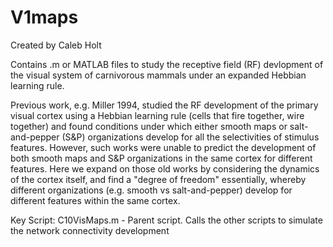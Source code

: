 # V1maps
Created by Caleb Holt

Contains .m or MATLAB files to study the receptive field (RF) devlopment of the visual system of carnivorous mammals under an expanded Hebbian learning rule.

Previous work, e.g. Miller 1994, studied the RF development of the primary visual cortex using a Hebbian learning rule (cells that fire together, wire together)
and found conditions under which either smooth maps or salt-and-pepper (S&P) organizations develop for all the selectivities of stimulus features. 
However, such works were unable to predict the development of both smooth maps and S&P organizations in the same cortex for different features. 
Here we expand on those old works by considering the dynamics of the cortex itself, and find a "degree of freedom" essentially, whereby different organizations 
(e.g. smooth vs salt-and-pepper) develop for different features within the same cortex.

Key Script:
C10VisMaps.m - Parent script. Calls the other scripts to simulate the network connectivity development
